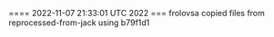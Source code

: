 ==== 2022-11-07 21:33:01 UTC 2022 ===
frolovsa copied files from reprocessed-from-jack using b79f1d1 

